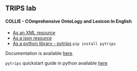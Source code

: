## TRIPS lab

#### COLLIE - **CO**mprehensive **O**nto**L**ogy and **L**exicon **I**n **E**nglish

- [As an XML resource](https://github.com/mrmechko/flaming-tyrion)
- [As a json resource](https://github.com/mrmechko/jsontrips)
- [As a python library - pytrips](https://github.com/mrmechko/pytrips) `pip install pytrips`

Documentation is available [here](https://github.com/wdebeaum/trips-docs/).

`pytrips` quickstart guide in python available [here](https://github.com/mrmechko/pytrips)
